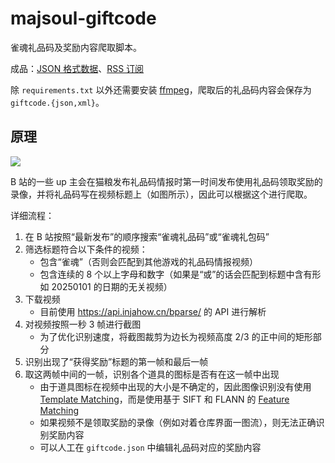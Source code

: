 # majsoul-giftcode

雀魂礼品码及奖励内容爬取脚本。

成品：[JSON 格式数据](https://i.akarin.dev/majsoul-giftcode.json)、[RSS 订阅](https://i.akarin.dev/majsoul-giftcode.xml)

除 `requirements.txt` 以外还需要安装 [ffmpeg](https://ffmpeg.org/download.html)，爬取后的礼品码内容会保存为 `giftcode.{json,xml}`。

## 原理

![](https://p.sda1.dev/22/2f675f4da690485cc77071b61d0d3ec8)

B 站的一些 up 主会在猫粮发布礼品码情报时第一时间发布使用礼品码领取奖励的录像，并将礼品码写在视频标题上（如图所示），因此可以根据这个进行爬取。

详细流程：

1. 在 B 站按照“最新发布”的顺序搜索“雀魂礼品码”或“雀魂礼包码”
2. 筛选标题符合以下条件的视频：
   * 包含“雀魂”（否则会匹配到其他游戏的礼品码情报视频）
   * 包含连续的 8 个以上字母和数字（如果是“或”的话会匹配到标题中含有形如 20250101 的日期的无关视频）
3. 下载视频
   * 目前使用 https://api.injahow.cn/bparse/ 的 API 进行解析
4. 对视频按照一秒 3 帧进行截图
   * 为了优化识别速度，将截图裁剪为边长为视频高度 2/3 的正中间的矩形部分
5. 识别出现了“获得奖励”标题的第一帧和最后一帧
6. 取这两帧中间的一帧，识别各个道具的图标是否有在这一帧中出现
   * 由于道具图标在视频中出现的大小是不确定的，因此图像识别没有使用 [Template Matching](https://docs.opencv.org/4.x/d4/dc6/tutorial_py_template_matching.html)，而是使用基于 SIFT 和 FLANN 的 [Feature Matching](https://docs.opencv.org/4.x/dc/dc3/tutorial_py_matcher.html)
   * 如果视频不是领取奖励的录像（例如对着仓库界面一图流），则无法正确识别奖励内容
   * 可以人工在 `giftcode.json` 中编辑礼品码对应的奖励内容
